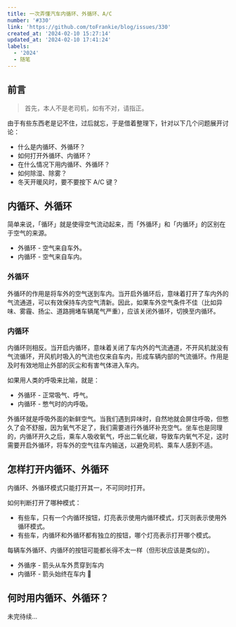 ```yaml
---
title: 一次弄懂汽车内循环、外循环、A/C
number: '#330'
link: 'https://github.com/toFrankie/blog/issues/330'
created_at: '2024-02-10 15:27:14'
updated_at: '2024-02-10 17:41:24'
labels:
  - '2024'
  - 随笔
---
```

## 前言

> 首先，本人不是老司机，如有不对，请指正。

由于有些东西老是记不住，过后就忘，于是借着整理下，针对以下几个问题展开讨论：

- 什么是内循环、外循环？
- 如何打开外循环、内循环？
- 在什么情况下用内循环、外循环？
- 如何除湿、除雾？
- 冬天开暖风时，要不要按下 A/C 键？

## 内循环、外循环

简单来说，「循环」就是使得空气流动起来，而「外循环」和「内循环」的区别在于空气的来源。

- 外循环 - 空气来自车外。
- 内循环 - 空气来自车内。

### 外循环

外循环的作用是将车外的空气送到车内。当开启外循环后，意味着打开了车内外的气流通道，可以有效保持车内空气清新。因此，如果车外空气条件不佳（比如异味、雾霾、扬尘、道路拥堵车辆尾气严重），应该关闭外循环，切换至内循环。

### 内循环

内循环则相反。当开启内循环，意味着关闭了车内外的气流通道，不开风机就没有气流循环，开风机时吸入的气流也仅来自车内，形成车辆内部的气流循环。作用是及时有效地阻止外部的灰尘和有害气体进入车内。

如果用人类的呼吸来比喻，就是：

- 外循环 - 正常吸气、呼气。
- 内循环 - 憋气时的内呼吸。

外循环就是呼吸外面的新鲜空气。当我们遇到异味时，自然地就会屏住呼吸，但憋久了会不舒服，因为氧气不足了，我们需要进行外循环补充空气。坐车也是同理的，内循环开久之后，乘车人吸收氧气，呼出二氧化碳，导致车内氧气不足，这时需要开启外循环，将车外的空气往车内输送，以避免司机、乘车人感到不适。

## 怎样打开内循环、外循环

内循环、外循环模式只能打开其一，不可同时打开。

如何判断打开了哪种模式：

- 有些车，只有一个内循环按钮，灯亮表示使用内循环模式，灯灭则表示使用外循环模式。
- 有些车，内循环和外循环都有独立的按钮，哪个灯亮表示打开哪个模式。

每辆车外循环、内循环的按钮可能都长得不太一样（但形状应该是类似的）。

- 外循序 - 箭头从车外贯穿到车内
- 内循环 - 箭头始终在车内 🔁


## 何时用内循环、外循环？

未完待续...

<!--

## other

汽车鼓风机是汽车空调系统中的重要组成部分，它的工作原理是通过鼓风机将空气引入车内，实现空气循环和温度调节。

## A/C

Air conditioner 空气调节器

1. 按下AC，压缩机开始工作，会导致油耗增大噪音变大。AC不亮的时候，只是送风，只能利用外界空气和发动机热量调解温度，说白了就是只能升温不能降温。

驾驶室温度较低时候，需要加热升温，这时候不需要打开AC。而温度较高需要降温的时候，只有打开AC才能起作用

2. 提供制冷和除湿。

3. A/C全称是air condition，理解为空气控制或空气调解，它通过空调压缩机的不同运转方式来达到制冷或制暖的目的，因此它有制冷和制暖的双重涵义。但是在汽车上，由于车载空调的制热是由发动机冷的热量提供，因此A/C的功能便只剩下制冷这一项。当A/C打开时，即意味着车辆空调压缩机开始工作。

4. 按下A/C键，油耗会增加。另外，当你按下A/C键时，汽车空调压缩机就会一直工作。而大部分汽车空调压缩机是由发动机驱动的，那势必会造成汽车油耗和发动机负担的增加。

## 观点
暖风挡+打开A/C开关的时候=干燥的暖风 用处：刚刚启动的时候，建议打开A/C开关，目的是通过压缩机来为车内除湿，降低湿度，为玻璃除雾，如果等车内温度恒定以后就可以关闭A/C。 而且要说明的是，即使打开了A/C开关，并不是代表压缩机一定是吹出来的是冷风，如果把空调调到暖风挡吹出来的就是暖风。 但暖风除雾有个问题，就是车窗会先略微起雾，然后雾气才能散开，所以在车辆开始行驶前一定要除雾完成了再驾驶。 内循环还是外循环？ 其实这个跟冷风暖风其实没有关系的，大家往往觉得车外温度低，车内温度高，如果打开了外循环是不是就增加能耗了？ 其实不是的，车内的暖风不同于冷风来自于压缩机，而暖风则是来自于车内水箱的温度，这样就是为什么车辆刚刚启动的时候，即使打开了暖风，车内温度也上不来的原因了。等到车辆行驶几分钟后，水箱温度达到了正常水温，车内空调的出风口吹的就是暖风了。 因此，内循环和外循环主要取决于天气，如果天气质量良好的时候，完全可以打开外循环，这样让新鲜空气流动进来，也防止开车的时候打瞌睡，如果空气质量差，建议就要选择内循环了。

作者：懂车天天答
链接：https://www.zhihu.com/question/404338951/answer/2277806863
来源：知乎
著作权归作者所有。商业转载请联系作者获得授权，非商业转载请注明出处。
-->
